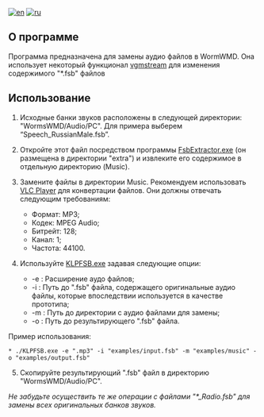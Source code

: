 
[![en](https://img.shields.io/badge/lang-en-red.svg)](https://github.com/Qinterfly/KLPFSB/master/README.md)
[![ru](https://img.shields.io/badge/lang-ru-red.svg)](https://github.com/Qinterfly/KLPFSB/master/README.ru.md)

## О программе
Программа предназначена для замены аудио файлов в WormWMD. Она использует некоторый функционал [vgmstream](https://github.com/vgmstream/vgmstream/tree/master) для изменения содержимого "*.fsb" файлов

## Использование
1. Исходные банки звуков расположены в следующей директории: "WormsWMD/Audio/PC". Для примера выберем “Speech_RussianMale.fsb”.
2. Откройте этот файл посредством программы [FsbExtractor.exe](http://www.aezay.dk/aezay/fsbextractor/) (он размещена в директории "extra") и извлеките его содержимое в отдельную директорию (Music).
3. Замените файлы в директории Music. Рекомендуем использовать [VLC Player](https://www.videolan.org/vlc/) для конвертации файлов. Они должны отвечать следующим требованиям:
	* Формат: MP3;
	* Кодек: MPEG Audio;
	* Битрейт: 128;
	* Канал: 1;
	* Частота: 44100.

4. Используйте [KLPFSB.exe](KLPFSB.exe) задавая следующие опции:
	- -e : Расширение аудо файлов;
	- -i : Путь до ".fsb" файла, содержащего оригинальные аудио файлы, которые впоследствии используется в качестве прототипа;
	- -m : Путь до директории с аудио файлами для замены;
	- -o : Путь до результирующего ".fsb" файла.

Пример использования:

	* ./KLPFSB.exe -e ".mp3" -i "examples/input.fsb" -m "examples/music" -o "examples/output.fsb"
	
5. Скопируйте результирующий ".fsb" файл в директорию "WormsWMD/Audio/PC".

*Не забудьте осуществить те же операции с файлами "\*_Radio.fsb" для замены всех оригинальных банков звуков.*